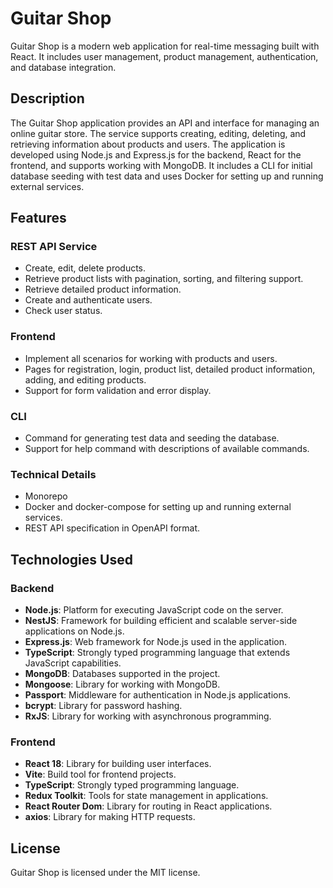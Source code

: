 # Guitar Shop

Guitar Shop is a modern web application for real-time messaging built with React. It includes user management, product management, authentication, and database integration.

## Description

The Guitar Shop application provides an API and interface for managing an online guitar store. The service supports creating, editing, deleting, and retrieving information about products and users. The application is developed using Node.js and Express.js for the backend, React for the frontend, and supports working with MongoDB. It includes a CLI for initial database seeding with test data and uses Docker for setting up and running external services.

## Features

### REST API Service
- Create, edit, delete products.
- Retrieve product lists with pagination, sorting, and filtering support.
- Retrieve detailed product information.
- Create and authenticate users.
- Check user status.

### Frontend
- Implement all scenarios for working with products and users.
- Pages for registration, login, product list, detailed product information, adding, and editing products.
- Support for form validation and error display.

### CLI
- Command for generating test data and seeding the database.
- Support for help command with descriptions of available commands.

### Technical Details
- Monorepo
- Docker and docker-compose for setting up and running external services.
- REST API specification in OpenAPI format.


## Technologies Used
### Backend
- **Node.js**: Platform for executing JavaScript code on the server.
- **NestJS**: Framework for building efficient and scalable server-side applications on Node.js.
- **Express.js**: Web framework for Node.js used in the application.
- **TypeScript**: Strongly typed programming language that extends JavaScript capabilities.
- **MongoDB**: Databases supported in the project.
- **Mongoose**: Library for working with MongoDB.
- **Passport**: Middleware for authentication in Node.js applications.
- **bcrypt**: Library for password hashing.
- **RxJS**: Library for working with asynchronous programming.

### Frontend
- **React 18**: Library for building user interfaces.
- **Vite**: Build tool for frontend projects.
- **TypeScript**: Strongly typed programming language.
- **Redux Toolkit**: Tools for state management in applications.
- **React Router Dom**: Library for routing in React applications.
- **axios**: Library for making HTTP requests.
  

## License

Guitar Shop is licensed under the MIT license.